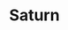 ---
layout: planet
title: Saturn
meta: Saturn is the sixth planet from the Sun and the second-largest in the Solar System, after Jupiter. 
type: gas giant
discoverer: unknown
discovered: unknown
orbit: 29 years
radius: 54,232 km
tilt: 3
image:
source: https://en.wikipedia.org/wiki/Saturn
---